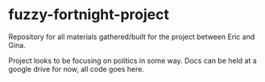 # fuzzy-fortnight-project
Repository for all materials gathered/built for the project between Eric and Gina.

Project looks to be focusing on politics in some way. Docs can be held at a google drive for now, all code goes here.
